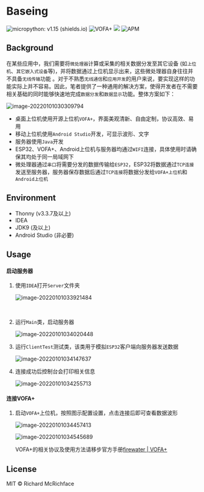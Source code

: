 # Baseing

![micropython: v1.15 (shields.io)](https://img.shields.io/badge/micropython-v1.15-blue) ![VOFA+](https://img.shields.io/badge/VOFA%2B-v1.3.10-green) ![](https://img.shields.io/badge/Thonny-v3.3.7-orange) ![APM](https://img.shields.io/apm/l/vim-mode)

## Background

在某些应用中，我们需要将`微处理器`计算或采集的相关数据分发至其它设备 (如`上位机`、`其它嵌入式设备`等)，并将数据通过上位机显示出来，这些微处理器自身往往并不具备`无线传输`功能 。对于不熟悉`无线通信`和`应用开发`的用户来说，要实现这样的功能实际上并不容易。因此，笔者提供了一种通用的解决方案，使得开发者在不需要相关基础的同时能够快速地完成`数据分发`和`数据显示`功能。整体方案如下：

![image-20220101030309794](https://s2.loli.net/2022/01/01/hipmozjkP8DMlar.png)

- 桌面上位机使用开源上位机`VOFA+`，界面美观清新、自由定制，协议高效、易用
- 移动上位机使用`Android Studio`开发，可显示波形、文字
- 服务器使用`Java`开发
- ESP32、VOFA+、Android上位机与服务器均通过`WIFI`连接，具体使用时请确保其均处于同一局域网下
- 微处理器通过`串口`将需要分发的数据传输给`ESP32`，ESP32将数据通过`TCP连接`发送至服务器，服务器保存数据后通过`TCP连接`将数据分发给`VOFA+上位机`和`Android上位机`




## Environment

- Thonny (v3.3.7及以上)
- IDEA
- JDK9 (及以上)
- Android Studio (非必要)



## Usage

#### 启动服务器

1. 使用`IDEA`打开`Server`文件夹

   ![image-20220101033921484](https://s2.loli.net/2022/01/01/72vmslOkTLoA4nu.png)

   <br>

2. 运行`Main`类，启动服务器

   ![image-20220101034020448](https://s2.loli.net/2022/01/01/xB63FdrSlfDCkgn.png)

3. 运行`ClientTest`测试类，该类用于模拟`ESP32`客户端向服务器发送数据

   ![image-20220101034147637](https://s2.loli.net/2022/01/01/KBXlQf1ungvFYb2.png)

4. 连接成功后控制台会打印相关信息

   ![image-20220101034255713](https://s2.loli.net/2022/01/01/rwcjt3Fx6d2VSsv.png)



#### 连接VOFA+

1. 启动`VOFA+`上位机，按照图示配置设置，点击连接后即可查看数据波形

   ![image-20220101034457413](https://s2.loli.net/2022/01/01/BMxZUpXketnjYFR.png)

   ![image-20220101034545689](https://s2.loli.net/2022/01/01/p6IbjzPBxiT8YuA.png)

   VOFA+的相关协议及使用方法请移步官方手册[firewater | VOFA+](https://www.vofa.plus/docs/learning/dataengines/firewater)

## License

MIT © Richard McRichface
